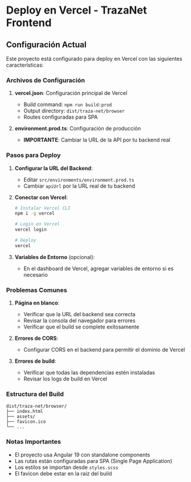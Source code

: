 # Deploy en Vercel - TrazaNet Frontend

## Configuración Actual

Este proyecto está configurado para deploy en Vercel con las siguientes características:

### Archivos de Configuración

1. **vercel.json**: Configuración principal de Vercel
   - Build command: `npm run build:prod`
   - Output directory: `dist/traza-net/browser`
   - Routes configuradas para SPA

2. **environment.prod.ts**: Configuración de producción
   - **IMPORTANTE**: Cambiar la URL de la API por tu backend real

### Pasos para Deploy

1. **Configurar la URL del Backend**:
   - Editar `src/environments/environment.prod.ts`
   - Cambiar `apiUrl` por la URL real de tu backend

2. **Conectar con Vercel**:
   ```bash
   # Instalar Vercel CLI
   npm i -g vercel
   
   # Login en Vercel
   vercel login
   
   # Deploy
   vercel
   ```

3. **Variables de Entorno** (opcional):
   - En el dashboard de Vercel, agregar variables de entorno si es necesario

### Problemas Comunes

1. **Página en blanco**:
   - Verificar que la URL del backend sea correcta
   - Revisar la consola del navegador para errores
   - Verificar que el build se complete exitosamente

2. **Errores de CORS**:
   - Configurar CORS en el backend para permitir el dominio de Vercel

3. **Errores de build**:
   - Verificar que todas las dependencias estén instaladas
   - Revisar los logs de build en Vercel

### Estructura del Build

```
dist/traza-net/browser/
├── index.html
├── assets/
├── favicon.ico
└── ...
```

### Notas Importantes

- El proyecto usa Angular 19 con standalone components
- Las rutas están configuradas para SPA (Single Page Application)
- Los estilos se importan desde `styles.scss`
- El favicon debe estar en la raíz del build

